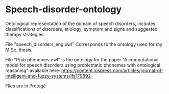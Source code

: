 # Speech-disorder-ontology
 
Ontological representation of the domain of speech disorders, includes classifications of disorders, etiology, symptom and signs and suggested therapy strategies.


File "speech_disorders_eng.owl" Corresponds to the ontology used for my M.Sc. thesis.

File "Prob phonemes.owl" is the ontology for the paper "A computational model for speech disorders using problematic phonemes with ontological reasoning"
available here: https://content.iospress.com/articles/journal-of-intelligent-and-fuzzy-systems/ifs179892

Files are in Protègè
